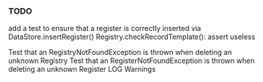### TODO

add a test to ensure that a register is correctly inserted via DataStore.insertRegister()
Registry.checkRecordTemplate(): assert useless

Test that an RegistryNotFoundException is thrown when deleting an unknown Registry
Test that an RegisterNotFoundException is thrown when deleting an unknown Register
LOG
Warnings